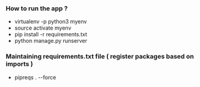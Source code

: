 ### How to run the app ?
 - virtualenv -p python3 myenv
 - source activate myenv
 - pip install -r requirements.txt
  - python manage.py runserver
 
### Maintaining requirements.txt file ( register packages based on imports )
 - pipreqs . --force
